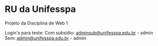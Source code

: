 ﻿# RU da Unifesspa

Projeto da Disciplina de Web 1

Login's para teste:
    Com subsídio: adminsub@unifesspa.edu.br - admin
    Sem: admin@unifesspa.edu.br - admin
